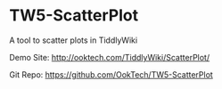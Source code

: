 # TW5-ScatterPlot
A tool to scatter plots in TiddlyWiki

Demo Site: http://ooktech.com/TiddlyWiki/ScatterPlot/

Git Repo: https://github.com/OokTech/TW5-ScatterPlot
